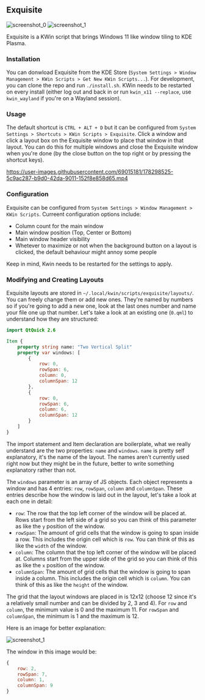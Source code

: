 ## Exquisite

![screenshot_0](https://github.com/qewer33/Exquisite/blob/main/assets/screenshot_0.png?raw=true)
![screenshot_1](https://github.com/qewer33/Exquisite/blob/main/assets/screenshot_1.png?raw=true)

Exquisite is a KWin script that brings Windows 11 like window tiling to KDE Plasma.

### Installation

You can donwload Exquisite from the KDE Store (`System Settings > Window Management > KWin Scripts > Get New KWin Scripts...`). For development, you can clone the repo and run `./install.sh`. KWin needs to be restarted on every install (either log out and back in or run `kwin_x11 --replace`, use `kwin_wayland` if you're on a Wayland session).

### Usage

The default shortcut is `CTRL + ALT + D` but it can be configured from `System Settings > Shortcuts > KWin Scripts > Exquisite`. Click a window and click a layout box on the Exquisite window to place that window in that layout. You can do this for multiple windows and close the Exquisite window when you're done (by the close button on the top right or by pressing the shortcut keys).


https://user-images.githubusercontent.com/69015181/178298525-5c9ac287-b9d0-42da-9011-152f8e858d65.mp4


### Configuration

Exquisite can be configured from `System Settings > Window Management > KWin Scripts`. Curreent configuration options include:

- Column count for the main window
- Main window position (Top, Center or Bottom)
- Main window header visibility
- Whetever to maximize or not when the background button on a layout is clicked, the default behaviour might annoy some people

Keep in mind, Kwin needs to be restarted for the settings to apply.

### Modifying and Creating Layouts

Exquisite layouts are stored in `~/.local/kwin/scripts/exquisite/layouts/`. You can freely change them or add new ones. They're named by numbers so if you're going to add a new one, look at the last ones number and name your file one up that number. Let's take a look at an existing one (`0.qml`) to understand how they are structured:

```qml
import QtQuick 2.6

Item {
    property string name: "Two Vertical Split"
    property var windows: [
        {
            row: 0,
            rowSpan: 6,
            column: 0,
            columnSpan: 12
        },
        {
            row: 0,
            rowSpan: 6,
            column: 6,
            columnSpan: 12
        }
    ]
}
```

The import statement and Item declaration are boilerplate, what we really understand are the two properties: `name` and `windows`. `name` is pretty self explanatory, it's the name of the layout. The names aren't currently used right now but they might be in the future, better to write something explanatory rather than not.

The `windows` parameter is an array of JS objects. Each object represents a window and has 4 entries: `row`, `rowSpan`, `column` and `columnSpan`. These entries describe how the window is laid out in the layout, let's take a look at each one in detail:

- `row`: The row that the top left corner of the window will be placed at. Rows start from the left side of a grid so you can think of this parameter as like the `y` position of the window.
- `rowSpan`: The amount of grid cells that the window is going to span inside a row. This includes the origin cell which is `row`. You can think of this as like the `width` of the window.
- `column`: The column that the top left corner of the window will be placed at. Columns start from the upper side of the grid so you can think of this as like the `x` position of the window.
- `columnSpan`: The amount of grid cells that the window is going to span inside a column. This includes the origin cell which is `column`. You can think of this as like the `height` of the window.

The grid that the layout windows are placed in is 12x12 (choose 12 since it's a relatively small number and can be divided by 2, 3 and 4). For `row` and `column`, the minimum value is 0 and the maximum 11. For `rowSpan` and `columnSpan`, the minimum is 1 and the maximum is 12.

Here is an image for better explanation:

![screenshot_1](https://github.com/qewer33/Exquisite/blob/main/assets/layout_explanation.png?raw=true)

The window in this image would be:

```qml
{
    row: 2,
    rowSpan: 7,
    column: 1,
    columnSpan: 9
}
```

